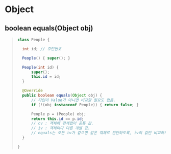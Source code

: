 # Object

## boolean equals(Object obj)
> 
> ```java
> class People {
> 
>   int id; // 주민번호
> 
> 	People() { super(); }
> 
> 	People(int id) {
> 		super();
> 		this.id = id;
> 	}
> 
> 	@Override
> 	public boolean equals(Object obj) {
> 		// 타입이 Value가 아니면 비교할 필요도 없음.
> 		if (!(obj instanceof People)) { return false; }
> 
> 		People p = (People) obj;
> 		return this.id == p.id;
> 		// cv : 객체에 관계없이 공통 값.
> 		// iv : 객체마다 다른 개별 값.
> 		// equals는 모든 iv가 같으면 같은 객체로 판단하도록, iv의 값만 비교하도록 오버라이딩 해야 함.
> 	}
> 
> }
> ```
